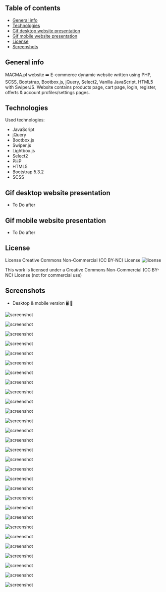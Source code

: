 ## Table of contents
* [General info](#general-info)
* [Technologies](#technologies)
* [Gif desktop website presentation](#gif-desktop-website-presentation)
* [Gif mobile website presentation](#gif-mobile-website-presentation)
* [License](#license)
* [Screenshots](#screenshots)

## General info
MACMA.pl website ➡️ E-commerce dynamic website written using PHP, SCSS, Bootstrap, Bootbox.js, jQuery, Select2, Vanilla JavaScript, HTML5 with SwiperJS. Website contains products page, cart page, login, register, offerts & account profiles/settings pages.

## Technologies   
Used technologies:
* JavaScript
* jQuery
* Bootbox.js
* Swiper.js
* Lightbox.js
* Select2
* PHP
* HTML5
* Bootstrap 5.3.2
* SCSS

## Gif desktop website presentation

* To Do after

## Gif mobile website presentation

* To Do after

## License
License Creative Commons Non-Commercial (CC BY-NC) License ![license](https://mirrors.creativecommons.org/presskit/buttons/88x31/svg/by-nc.svg)

This work is licensed under a Creative Commons Non-Commercial (CC BY-NC) License (not for commercial use)    

## Screenshots
* Desktop & mobile version :desktop_computer: :iphone:       
 
![screenshot](./screenshots/macma_screenshot_01.jpg)  
 
![screenshot](./screenshots/macma_screenshot_02.jpg)  

![screenshot](./screenshots/macma_screenshot_03.jpg)  

![screenshot](./screenshots/macma_screenshot_04.jpg)  

![screenshot](./screenshots/macma_screenshot_05.jpg)  

![screenshot](./screenshots/macma_screenshot_06.jpg)  

![screenshot](./screenshots/macma_screenshot_07.jpg)  

![screenshot](./screenshots/macma_screenshot_08.jpg)  

![screenshot](./screenshots/macma_screenshot_09.jpg)  

![screenshot](./screenshots/macma_screenshot_10.jpg)    

![screenshot](./screenshots/macma_screenshot_11.jpg)  

![screenshot](./screenshots/macma_screenshot_12.jpg)  

![screenshot](./screenshots/macma_screenshot_13.jpg)  

![screenshot](./screenshots/macma_screenshot_14.jpg)  

![screenshot](./screenshots/macma_screenshot_15.jpg)  

![screenshot](./screenshots/macma_screenshot_16.jpg)  

![screenshot](./screenshots/macma_screenshot_17.jpg)  

![screenshot](./screenshots/macma_screenshot_18.jpg)  

![screenshot](./screenshots/macma_screenshot_19.jpg)  

![screenshot](./screenshots/macma_screenshot_20.jpg)  

![screenshot](./screenshots/macma_screenshot_21.jpg)  

![screenshot](./screenshots/macma_screenshot_22.jpg)  

![screenshot](./screenshots/macma_screenshot_23.jpg)  

![screenshot](./screenshots/macma_screenshot_24.jpg)  

![screenshot](./screenshots/macma_screenshot_25.jpg)  

![screenshot](./screenshots/macma_screenshot_26.jpg)  

![screenshot](./screenshots/macma_screenshot_27.jpg)  

![screenshot](./screenshots/macma_screenshot_28.jpg)  

![screenshot](./screenshots/macma_screenshot_29.jpg)  